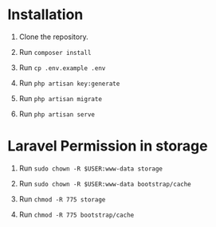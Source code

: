 # Installation

1. Clone the repository.

2. Run `composer install`

3. Run `cp .env.example .env`

4. Run `php artisan key:generate`

5. Run `php artisan migrate`

6. Run `php artisan serve`

# Laravel Permission in storage

1. Run `sudo chown -R $USER:www-data storage`

2. Run `sudo chown -R $USER:www-data bootstrap/cache`

3. Run `chmod -R 775 storage`

4. Run `chmod -R 775 bootstrap/cache`
